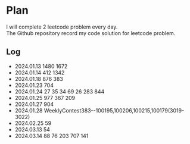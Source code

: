 # Plan
I will complete 2 leetcode problem every day.  
The Github repository record my code solution for leetcode problem.

## Log
- 2024.01.13 1480 1672
- 2024.01.14 412 1342
- 2024.01.18 876 383
- 2024.01.23 704
- 2024.01.24 27 35 34 69 26 283 844
- 2024.01.25 977 367 209                     
- 2024.01.27 904
- 2024.01.28 WeeklyContest383--100195,100206,100215,100179(3019-3022)
- 2024.02.25 59
- 2024.03.13 54 
- 2024.03.14 88 76 203 707 141